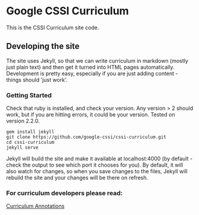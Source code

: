 # Google CSSI Curriculum
This is the CSSI Curriculum site code.

## Developing the site
The site uses Jekyll, so that we can write curriculum in markdown (mostly just plain text) and then get it turned into HTML pages automatically. Development is pretty easy, especially if you are just adding content - things should 'just work'.

### Getting Started
Check that ruby is installed, and check your version. Any version > 2 should work, but if you are hitting errors, it could be your version. Tested on version 2.2.0.

```
gem install jekyll
git clone https://github.com/google-cssi/cssi-curriculum.git
cd cssi-curriculum
jekyll serve
```

Jekyll will build the site and make it available at localhost:4000 (by default - check the output to see which port it chooses for you). By default, it will also watch for changes, so when you save changes to the files, Jekyll will rebuild the site and your changes will be there on refresh.

### For curriculum developers please read:
[Curriculum Annotations](https://docs.google.com/document/d/1rRqt5vx8XbmI2WFipGv56BpuEjmnL2mlPTzhND9UnDY/edit#)
